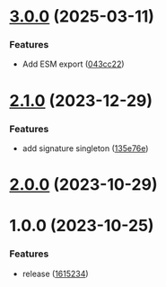# [3.0.0](https://github.com/fgiova/aws-signature/compare/2.1.0...3.0.0) (2025-03-11)


### Features

* Add ESM export ([043cc22](https://github.com/fgiova/aws-signature/commit/043cc227024c6644caf582eec2818b1b86da29cd))

# [2.1.0](https://github.com/fgiova/aws-signature/compare/2.0.0...2.1.0) (2023-12-29)


### Features

* add signature singleton ([135e76e](https://github.com/fgiova/aws-signature/commit/135e76e74a24f2c326fd400595dac1d627d81587))

# [2.0.0](https://github.com/fgiova/aws-signature/compare/1.0.0...2.0.0) (2023-10-29)

# 1.0.0 (2023-10-25)


### Features

* release ([1615234](https://github.com/fgiova/aws-signature/commit/16152340f869b281245508d1ad8de7ca5004386f))
